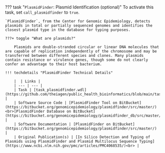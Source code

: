 ??? task "`PlasmidFinder`: Plasmid Identification (optional)"
    To activate this task, set `call_plasmidfinder` to `true`.

    `PlasmidFinder`, from the Center for Genomic Epidemiology, detects plasmids in total or partially sequenced genomes and identifies the closest plasmid type in the database for typing purposes.

    ???+ toggle "What are plasmids?"
        
        Plasmids are double-stranded circular or linear DNA molecules that are capable of replication independently of the chromosome and may be transferred between different species and clones. Many plasmids contain resistance or virulence genes, though some do not clearly confer an advantage to their host bacterium.
        
    !!! techdetails "PlasmidFinder Technical Details"
        
        |  | Links |
        | --- | --- |
        | Task | [task_plasmidfinder.wdl](https://github.com/theiagen/public_health_bioinformatics/blob/main/tasks/gene_typing/plasmid_detection/task_plasmidfinder.wdl) |
        | Software Source Code | [PlasmidFinder Tool on BitBucket](https://bitbucket.org/genomicepidemiology/plasmidfinder/src/master/)<br>[PlasmidFinder Database on BitBucket](https://bitbucket.org/genomicepidemiology/plasmidfinder_db/src/master/) |
        | Software Documentation | [PlasmidFinder on BitBucket](https://bitbucket.org/genomicepidemiology/plasmidfinder/src/master/) |
        | Original Publication(s) | [In Silico Detection and Typing of Plasmids using PlasmidFinder and Plasmid Multilocus Sequence Typing](https://www.ncbi.nlm.nih.gov/pmc/articles/PMC4068535/)<br> |
